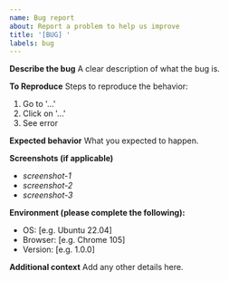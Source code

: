 ```yaml
---
name: Bug report
about: Report a problem to help us improve
title: '[BUG] '
labels: bug
---
```


**Describe the bug**
A clear description of what the bug is.

**To Reproduce**
Steps to reproduce the behavior:

1. Go to '...'
2. Click on '...'
3. See error

**Expected behavior**
What you expected to happen.

**Screenshots (if applicable)**

- _screenshot-1_
- _screenshot-2_
- _screenshot-3_

**Environment (please complete the following):**

- OS: [e.g. Ubuntu 22.04]
- Browser: [e.g. Chrome 105]
- Version: [e.g. 1.0.0]

**Additional context**
Add any other details here.

